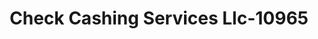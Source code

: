 ---
f_zip-code: 39459
f_state-code: MS
title: Check Cashing Services Llc-10965
f_phone: 601-544-1863
f_city-only: Moselle
f_address: 833 Ushighway 11 Moselle
f_location-unique-id: '10965'
slug: check-cashing-services-llc-10965
updated-on: '2024-05-30T13:46:58.046Z'
created-on: '2024-05-30T13:36:59.803Z'
published-on: '2024-05-30T13:54:32.469Z'
f_city-state: cms/city/moselle-ms.md
f_company: cms/company/check-cashing-services-llc.md
f_state: cms/state/mississippi.md
layout: '[payday-loan].html'
tags: payday-loan
---